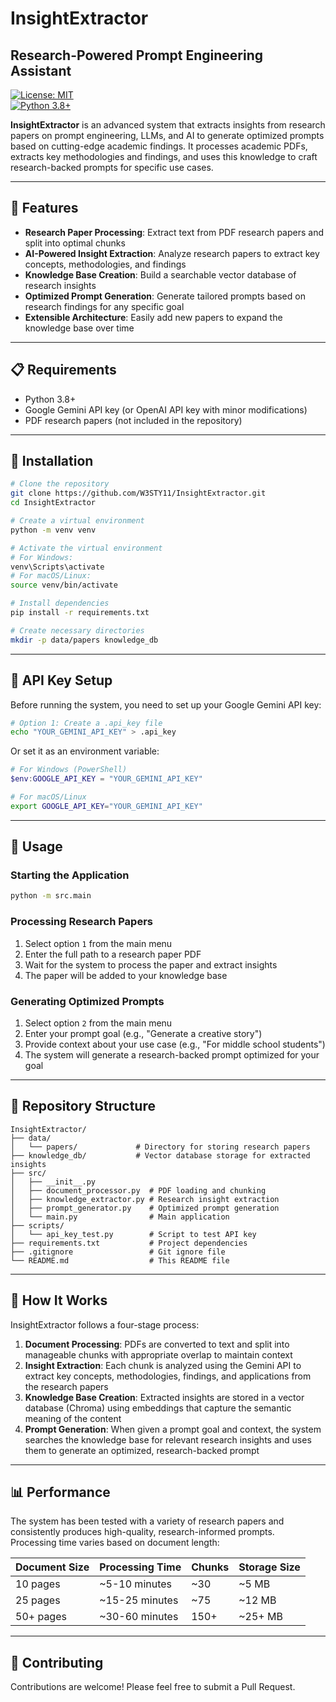 # InsightExtractor

## Research-Powered Prompt Engineering Assistant

[![License: MIT](https://img.shields.io/badge/License-MIT-yellow.svg)](https://opensource.org/licenses/MIT)  
[![Python 3.8+](https://img.shields.io/badge/python-3.8+-blue.svg)](https://www.python.org/downloads/)

**InsightExtractor** is an advanced system that extracts insights from research papers on prompt engineering, LLMs, and AI to generate optimized prompts based on cutting-edge academic findings. It processes academic PDFs, extracts key methodologies and findings, and uses this knowledge to craft research-backed prompts for specific use cases.

---

## 🌟 Features

- **Research Paper Processing**: Extract text from PDF research papers and split into optimal chunks  
- **AI-Powered Insight Extraction**: Analyze research papers to extract key concepts, methodologies, and findings  
- **Knowledge Base Creation**: Build a searchable vector database of research insights  
- **Optimized Prompt Generation**: Generate tailored prompts based on research findings for any specific goal  
- **Extensible Architecture**: Easily add new papers to expand the knowledge base over time  

---

## 📋 Requirements

- Python 3.8+  
- Google Gemini API key (or OpenAI API key with minor modifications)  
- PDF research papers (not included in the repository)  

---

## 🚀 Installation

```bash
# Clone the repository
git clone https://github.com/W3STY11/InsightExtractor.git
cd InsightExtractor

# Create a virtual environment
python -m venv venv

# Activate the virtual environment
# For Windows:
venv\Scripts\activate
# For macOS/Linux:
source venv/bin/activate

# Install dependencies
pip install -r requirements.txt

# Create necessary directories
mkdir -p data/papers knowledge_db
```

---

## 🔑 API Key Setup

Before running the system, you need to set up your Google Gemini API key:

```bash
# Option 1: Create a .api_key file
echo "YOUR_GEMINI_API_KEY" > .api_key
```

Or set it as an environment variable:

```powershell
# For Windows (PowerShell)
$env:GOOGLE_API_KEY = "YOUR_GEMINI_API_KEY"
```

```bash
# For macOS/Linux
export GOOGLE_API_KEY="YOUR_GEMINI_API_KEY"
```

---

## 📖 Usage

### Starting the Application

```bash
python -m src.main
```

### Processing Research Papers

1. Select option `1` from the main menu  
2. Enter the full path to a research paper PDF  
3. Wait for the system to process the paper and extract insights  
4. The paper will be added to your knowledge base  

### Generating Optimized Prompts

1. Select option `2` from the main menu  
2. Enter your prompt goal (e.g., "Generate a creative story")  
3. Provide context about your use case (e.g., "For middle school students")  
4. The system will generate a research-backed prompt optimized for your goal  

---

## 📁 Repository Structure

```
InsightExtractor/
├── data/
│   └── papers/             # Directory for storing research papers
├── knowledge_db/           # Vector database storage for extracted insights
├── src/
│   ├── __init__.py
│   ├── document_processor.py  # PDF loading and chunking
│   ├── knowledge_extractor.py # Research insight extraction
│   ├── prompt_generator.py    # Optimized prompt generation
│   └── main.py                # Main application
├── scripts/
│   └── api_key_test.py        # Script to test API key
├── requirements.txt           # Project dependencies
├── .gitignore                 # Git ignore file
└── README.md                  # This README file
```

---

## 🧠 How It Works

InsightExtractor follows a four-stage process:

1. **Document Processing**: PDFs are converted to text and split into manageable chunks with appropriate overlap to maintain context  
2. **Insight Extraction**: Each chunk is analyzed using the Gemini API to extract key concepts, methodologies, findings, and applications from the research papers  
3. **Knowledge Base Creation**: Extracted insights are stored in a vector database (Chroma) using embeddings that capture the semantic meaning of the content  
4. **Prompt Generation**: When given a prompt goal and context, the system searches the knowledge base for relevant research insights and uses them to generate an optimized, research-backed prompt  

---

## 📊 Performance

The system has been tested with a variety of research papers and consistently produces high-quality, research-informed prompts.  
Processing time varies based on document length:

| Document Size | Processing Time | Chunks | Storage Size |
|---------------|------------------|--------|---------------|
| 10 pages      | ~5-10 minutes    | ~30    | ~5 MB         |
| 25 pages      | ~15-25 minutes   | ~75    | ~12 MB        |
| 50+ pages     | ~30-60 minutes   | 150+   | ~25+ MB       |

---

## 🤝 Contributing

Contributions are welcome! Please feel free to submit a Pull Request.
